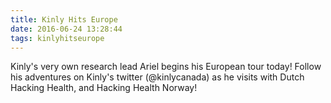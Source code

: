 ```yaml
---
title: Kinly Hits Europe
date: 2016-06-24 13:28:44
tags: kinlyhitseurope
---
```


Kinly's very own research lead Ariel begins his European tour today! Follow his
adventures on Kinly's twitter (@kinlycanada) as he visits with Dutch Hacking Health, and Hacking Health Norway!
